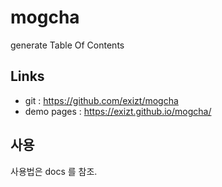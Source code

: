 mogcha
=================
generate Table Of Contents


Links
-------
* git : https://github.com/exizt/mogcha
* demo pages : https://exizt.github.io/mogcha/


사용
-------
<script src="dist/mogcha.min.js"></script>


사용법은 docs 를 참조.